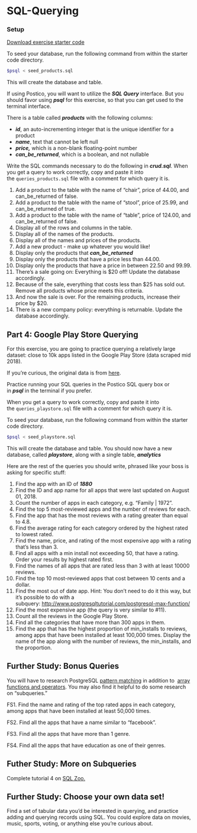 # SQL-Querying
### **Setup**

[Download exercise starter code](https://curric.springboard.com/software-engineering-career-track/default/exercises/sql-querying.zip)

To seed your database, run the following command from within the starter code directory.

```bash
$psql < seed_products.sql
```

This will create the database and table.

If using Postico, you will want to utilize the ***SQL Query*** interface. But you should favor using ***psql*** for this exercise, so that you can get used to the terminal interface.

There is a table called ***products*** with the following columns:

- ***id***, an auto-incrementing integer that is the unique identifier for a product
- ***name***, text that cannot be left null
- ***price,*** which is a non-blank floating-point number
- ***can_be_returned***, which is a boolean, and not nullable

Write the SQL commands necessary to do the following in ***crud.sql***. When you get a query to work correctly, copy and paste it into the `queries_products.sql` file with a comment for which query it is.

1. Add a product to the table with the name of “chair”, price of 44.00, and can_be_returned of false.
2. Add a product to the table with the name of “stool”, price of 25.99, and can_be_returned of true.
3. Add a product to the table with the name of “table”, price of 124.00, and can_be_returned of false.
4. Display all of the rows and columns in the table.
5. Display all of the names of the products.
6. Display all of the names and prices of the products.
7. Add a new product - make up whatever you would like!
8. Display only the products that ***can_be_returned***
9. Display only the products that have a price less than 44.00.
10. Display only the products that have a price in between 22.50 and 99.99.
11. There’s a sale going on: Everything is $20 off! Update the database accordingly.
12. Because of the sale, everything that costs less than $25 has sold out. Remove all products whose price meets this criteria.
13. And now the sale is over. For the remaining products, increase their price by $20.
14. There is a new company policy: everything is returnable. Update the database accordingly.

## **Part 4: Google Play Store Querying**

For this exercise, you are going to practice querying a relatively large dataset: close to 10k apps listed in the Google Play Store (data scraped mid 2018).

If you’re curious, the original data is from [here](https://www.kaggle.com/lava18/google-play-store-apps).

Practice running your SQL queries in the Postico SQL query box or in ***psql*** in the terminal if you prefer.

When you get a query to work correctly, copy and paste it into the `queries_playstore.sql` file with a comment for which query it is.

To seed your database, run the following command from within the starter code directory.

```bash
$psql < seed_playstore.sql
```

This will create the database and table. You should now have a new database, called ***playstore***, along with a single table, ***analytics***

Here are the rest of the queries you should write, phrased like your boss is asking for specific stuff:

1. Find the app with an ID of ***1880***
2. Find the ID and app name for all apps that were last updated on August 01, 2018.
3. Count the number of apps in each category, e.g. “Family | 1972”.
4. Find the top 5 most-reviewed apps and the number of reviews for each.
5. Find the app that has the most reviews with a rating greater than equal to 4.8.
6. Find the average rating for each category ordered by the highest rated to lowest rated.
7. Find the name, price, and rating of the most expensive app with a rating that’s less than 3.
8. Find all apps with a min install not exceeding 50, that have a rating. Order your results by highest rated first.
9. Find the names of all apps that are rated less than 3 with at least 10000 reviews.
10. Find the top 10 most-reviewed apps that cost between 10 cents and a dollar.
11. Find the most out of date app. Hint: You don’t need to do it this way, but it’s possible to do with a subquery: http://www.postgresqltutorial.com/postgresql-max-function/
12. Find the most expensive app (the query is very similar to #11).
13. Count all the reviews in the Google Play Store.
14. Find all the categories that have more than 300 apps in them.
15. Find the app that has the highest proportion of min_installs to reviews, among apps that have been installed at least 100,000 times. Display the name of the app along with the number of reviews, the min_installs, and the proportion.

## **Further Study: Bonus Queries**

You will have to research PostgreSQL [pattern matching](https://www.postgresql.org/docs/current/functions-matching.html) in addition to  [array functions and operators](https://www.postgresql.org/docs/current/functions-array.html). You may also find it helpful to do some research on “subqueries.”

FS1. Find the name and rating of the top rated apps in each category, among apps that have been installed at least 50,000 times.

FS2. Find all the apps that have a name similar to “facebook”.

FS3. Find all the apps that have more than 1 genre.

FS4. Find all the apps that have education as one of their genres.

## **Futher Study: More on Subqueries**

Complete tutorial 4 on [SQL Zoo.](https://sqlzoo.net/)

## **Further Study: Choose your own data set!**

Find a set of tabular data you’d be interested in querying, and practice adding and querying records using SQL. You could explore data on movies, music, sports, voting, or anything else you’re curious about.

